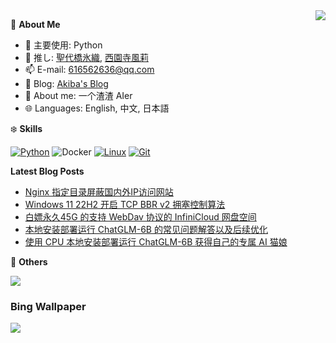 <a href="https://github.com/azmiao">
  <img align="right" src="https://github-readme-stats-azmiao.vercel.app/api?username=WuWenbo1996&theme=buefy&show_icons=true&count_private=true" />
</a>

🍓 **About Me**

- 🔭 主要使用: Python
- 🌱 推し: [聖代橋氷織](https://mzh.moegirl.org.cn/zh-hans/%E5%9C%A3%E4%BB%A3%E6%A1%A5%E5%86%B0%E7%BB%87), [西園寺風莉](https://mzh.moegirl.org.cn/%E8%A5%BF%E5%9B%AD%E5%AF%BA%E9%A3%8E%E8%8E%89)
- 📫 E-mail: 616562636@qq.com
- 🍨 Blog: [Akiba's Blog](https://blog.anzu.link)
- 👯 About me: 一个渣渣 AIer
- 🌐 Languages: English, 中文, 日本語

❄️ **Skills**

[![Python](https://img.shields.io/badge/-Python-3776AB?style=flat-square&logo=python&logoColor=ffffff)](https://www.python.org/)
![Docker](https://img.shields.io/badge/Docker-2496ED?style=flat-square&logo=docker&logoColor=ffffff)
[![Linux](https://img.shields.io/badge/-Linux-333333?style=flat-square&logo=linux&logoColor=white)](https://www.linuxfoundation.org/)
[![Git](https://img.shields.io/badge/-Git-f05032?style=flat-square&logo=git&logoColor=white)](https://git-scm.com/)

**Latest Blog Posts**

<!-- BLOG-POST-LIST:START -->
- [Nginx 指定目录屏蔽国内外IP访问网站](https://www.tjsky.net/tutorial/685?pk_campaign=feed&pk_kwd=nginx-%25e6%258c%2587%25e5%25ae%259a%25e7%259b%25ae%25e5%25bd%2595%25e5%25b1%258f%25e8%2594%25bd%25e5%259b%25bd%25e5%2586%2585%25e5%25a4%2596ip%25e8%25ae%25bf%25e9%2597%25ae%25e7%25bd%2591%25e7%25ab%2599)
- [Windows 11 22H2 开启 TCP BBR v2 拥塞控制算法](https://www.tjsky.net/tutorial/680?pk_campaign=feed&pk_kwd=windows-11-22h2-%25e5%25bc%2580%25e5%2590%25af-tcp-bbr-v2-%25e6%258b%25a5%25e5%25a1%259e%25e6%258e%25a7%25e5%2588%25b6%25e7%25ae%2597%25e6%25b3%2595)
- [白嫖永久45G 的支持 WebDav 协议的 InfiniCloud 网盘空间](https://www.tjsky.net/best-software/674?pk_campaign=feed&pk_kwd=%25e7%2599%25bd%25e5%25ab%2596%25e6%25b0%25b8%25e4%25b9%258545g-%25e7%259a%2584%25e6%2594%25af%25e6%258c%2581-webdav-%25e5%258d%258f%25e8%25ae%25ae%25e7%259a%2584-infinicloud-%25e7%25bd%2591%25e7%259b%2598%25e7%25a9%25ba%25e9%2597%25b4)
- [本地安装部署运行 ChatGLM-6B 的常见问题解答以及后续优化](https://www.tjsky.net/tutorial/667?pk_campaign=feed&pk_kwd=https-www-tjsky-net-tutorial-667)
- [使用 CPU 本地安装部署运行 ChatGLM-6B 获得自己的专属 AI 猫娘](https://www.tjsky.net/tutorial/664?pk_campaign=feed&pk_kwd=%25e4%25bd%25bf%25e7%2594%25a8-cpu-%25e6%259c%25ac%25e5%259c%25b0%25e8%25bf%2590%25e8%25a1%258c-chatglm-6b-%25e8%258e%25b7%25e5%25be%2597%25e8%2587%25aa%25e5%25b7%25b1%25e7%259a%2584%25e4%25b8%2593%25e5%25b1%259e-ai-%25e7%258c%25ab%25e5%25a8%2598)
<!-- BLOG-POST-LIST:END -->

🎄 **Others**

<img src="https://github-readme-stats.vercel.app/api/top-langs/?username=WuWenbo1996&layout=compact" />

### Bing Wallpaper

<!-- BING-WALLPAPER:START -->
<img src="https://www.bing.com/th?id=OHR.LanternFloating_EN-US4433076187_1920x1080.jpg&rf=LaDigue_1920x1080.jpg&pid=hp">
<!-- BING-WALLPAPER:END -->

